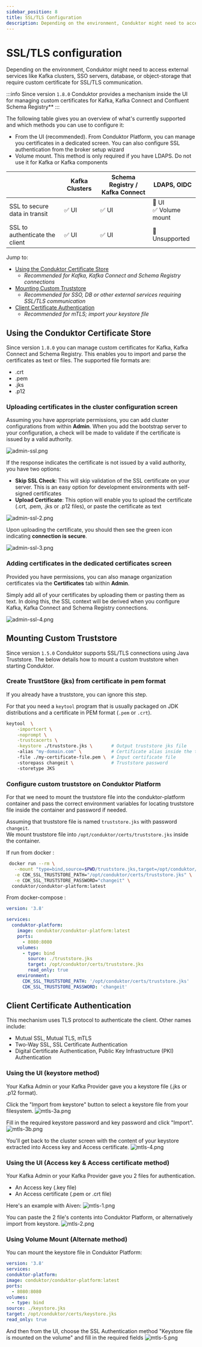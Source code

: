 ```yaml
---
sidebar_position: 8
title: SSL/TLS Configuration
description: Depending on the environment, Conduktor might need to access external services like Kafka clusters, SSO servers, database, or object-storage that require custom certificate for SSL/TLS communication.
---
```


# SSL/TLS configuration

Depending on the environment, Conduktor might need to access external services like Kafka clusters, SSO servers, database, or object-storage that require custom certificate for SSL/TLS communication.

:::info
Since version `1.8.0` Conduktor provides a mechanism inside the UI for managing custom certificates for Kafka, Kafka Connect and Confluent Schema Registry\*\*
:::

The following table gives you an overview of what's currently supported and which methods you can use to configure it:

- From the UI (recommended). From Conduktor Platform, you can manage you certificates in a dedicated screen. You can also configure SSL authentication from the broker setup wizard
- Volume mount. This method is only required if you have LDAPS. Do not use it for Kafka or Kafka components

|                                | Kafka Clusters | Schema Registry / Kafka Connect |  LDAPS, OIDC               |
| ---------------- |----------------|------------- | ---------------- |
| SSL to secure data in transit  | ✅ UI           | ✅ UI         | 🚫 UI<br/>✅ Volume mount |
| SSL to authenticate the client | ✅ UI           | ✅ UI         | 🚫 Unsupported            |

Jump to:

- [Using the Conduktor Certificate Store](#using-the-conduktor-certificate-store)
  - _Recommended for Kafka, Kafka Connect and Schema Registry connections_
- [Mounting Custom Truststore](#mounting-custom-truststore)
  - _Recommended for SSO, DB or other external services requiring SSL/TLS communication_
- [Client Certificate Authentication](#client-certificate-authentication)
  - _Recommended for mTLS; import your keystore file_

## Using the Conduktor Certificate Store

Since version `1.8.0` you can manage custom certificates for Kafka, Kafka Connect and Schema Registry. This enables you to import and parse the certificates as text or files. The supported file formats are:

- .crt
- .pem
- .jks
- .p12

### Uploading certificates in the cluster configuration screen

Assuming you have appropriate permissions, you can add cluster configurations from within **Admin**. When you add the bootstrap server to your configuration, a check will be made to validate if the certificate is issued by a valid authority.

![admin-ssl.png](/img/admin/admin-ssl.png)

If the response indicates the certificate is not issued by a valid authority, you have two options:

- **Skip SSL Check**: This will skip validation of the SSL certificate on your server. This is an easy option for development environments with self-signed certificates
- **Upload Certificate**: This option will enable you to upload the certificate (.crt, .pem, .jks or .p12 files), or paste the certificate as text

![admin-ssl-2.png](/img/admin/admin-ssl-2.png)

Upon uploading the certificate, you should then see the green icon indicating **connection is secure**.

![admin-ssl-3.png](/img/admin/admin-ssl-3.png)

### Adding certificates in the dedicated certificates screen

Provided you have permissions, you can also manage organization certificates via the **Certificates** tab within **Admin**.

Simply add all of your certificates by uploading them or pasting them as text. In doing this, the SSL context will be derived when you configure Kafka, Kafka Connect and Schema Registry connections.

![admin-ssl-4.png](/img/admin/admin-ssl-4.png)

## Mounting Custom Truststore

Since version `1.5.0` Conduktor supports SSL/TLS connections using Java Truststore. The below details how to mount a custom truststore when starting Conduktor.

### Create TrustStore (jks) from certificate in pem format

If you already have a truststore, you can ignore this step.

For that you need a `keytool` program that is usually packaged on JDK distributions and a certificate in PEM format (`.pem` or `.crt`).

```bash
keytool  \
    -importcert \
    -noprompt \
    -trustcacerts \
    -keystore ./truststore.jks \       # Output truststore jks file
    -alias "my-domain.com" \           # Certificate alias inside the truststore (usually the certificate subject)
    -file ./my-certificate-file.pem \  # Input certificate file
    -storepass changeit \              # Truststore password
    -storetype JKS
```

### Configure custom truststore on Conduktor Platform

For that we need to mount the truststore file into the conduktor-platform container and pass the correct environment variables
for locating truststore file inside the container and password if needed.

Assuming that truststore file is named `truststore.jks` with password `changeit`.  
We mount truststore file into `/opt/conduktor/certs/truststore.jks` inside the container.

If run from docker :

```bash
 docker run --rm \
   --mount "type=bind,source=$PWD/truststore.jks,target=/opt/conduktor/certs/truststore.jks" \
   -e CDK_SSL_TRUSTSTORE_PATH="/opt/conduktor/certs/truststore.jks" \
   -e CDK_SSL_TRUSTSTORE_PASSWORD="changeit" \
  conduktor/conduktor-platform:latest
```

From docker-compose :

```yaml
version: '3.8'

services:
  conduktor-platform:
    image: conduktor/conduktor-platform:latest
    ports:
      - 8080:8080
    volumes:
      - type: bind
        source: ./truststore.jks
        target: /opt/conduktor/certs/truststore.jks
        read_only: true
    environment:
      CDK_SSL_TRUSTSTORE_PATH: '/opt/conduktor/certs/truststore.jks'
      CDK_SSL_TRUSTSTORE_PASSWORD: 'changeit'
```

## Client Certificate Authentication

This mechanism uses TLS protocol to authenticate the client.
Other names include:

- Mutual SSL, Mutual TLS, mTLS
- Two-Way SSL, SSL Certificate Authentication
- Digital Certificate Authentication, Public Key Infrastructure (PKI) Authentication

### Using the UI (keystore method)
Your Kafka Admin or your Kafka Provider gave you a keystore file (.jks or .p12 format).

Click the "Import from keystore" button to select a keystore file from your filesystem.
![mtls-3a.png](assets/mtls-3a.png)

Fill in the required keystore password and key password and click "Import".  
![mtls-3b.png](assets/mtls-3b.png)

You'll get back to the cluster screen with the content of your keystore extracted into Access key and Access certificate.
![mtls-4.png](assets/mtls-4.png)

### Using the UI (Access key & Access certificate method)

Your Kafka Admin or your Kafka Provider gave you 2 files for authentication.

- An Access key (.key file)
- An Access certificate (.pem or .crt file)

Here's an example with Aiven:
![mtls-1.png](assets/mtls-1.png)

You can paste the 2 file's contents into Conduktor Platform, or alternatively import from keystore.
![mtls-2.png](assets/mtls-2.png)

### Using Volume Mount (Alternate method)

You can mount the keystore file in Conduktor Platform:

```yaml
version: '3.8'
services:
conduktor-platform:
image: conduktor/conduktor-platform:latest
ports:
  - 8080:8080
volumes:
  - type: bind
source: ./keystore.jks
target: /opt/conduktor/certs/keystore.jks
read_only: true
```

And then from the UI, choose the SSL Authentication method "Keystore file is mounted on the volume" and fill in the required fields
![mtls-5.png](assets/mtls-5.png)

